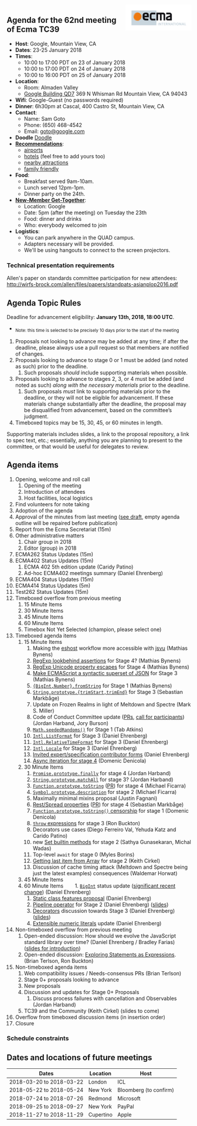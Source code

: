 <img src="../images/Ecma_RVB-003.jpg" align="right" height="70" alt="" />

## Agenda for the 62nd meeting of Ecma TC39

- **Host**: Google, Mountain View, CA
- **Dates**: 23-25 January 2018
- **Times**:
  - 10:00 to 17:00 PDT on 23 of January 2018
  - 10:00 to 17:00 PDT on 24 of January 2018
  - 10:00 to 16:00 PDT on 25 of January 2018
- **Location**:
  - Room: Almaden Valley
  - [Google Building QD7](https://www.google.com/maps/place/Google+QD7/@37.3985837,-122.0606948,17z/data=!3m1!4b1!4m5!3m4!1s0x808fb7167c7d981f:0x56170379ca18f18a!8m2!3d37.3985837!4d-122.0585008?authuser=1) 369 N Whisman Rd Mountain View, CA 94043
- **Wifi**: Google-Guest (no passwords required)
- **Dinner**: 6h30pm at Cascal, 400 Castro St, Mountain View, CA
- **Contact**:
  - Name: Sam Goto
  - Phone: (650) 468-4542
  - Email: goto@google.com
- **Doodle** [Doodle](https://ecma-international.doodle.com/poll/ga5a2wqgkqus2pui)
- **[Recommendations](https://gist.github.com/samuelgoto/7e5193ee8c2955e41abf52c4071312ac)**:
  - [airports](https://gist.github.com/samuelgoto/7e5193ee8c2955e41abf52c4071312ac)
  - [hotels](https://gist.github.com/samuelgoto/7e5193ee8c2955e41abf52c4071312ac#hotel-recommendations) (feel free to add yours too)
  - [nearby attractions](https://gist.github.com/samuelgoto/7e5193ee8c2955e41abf52c4071312ac#nearby-attractions)
  - [family friendly](https://gist.github.com/samuelgoto/7e5193ee8c2955e41abf52c4071312ac#family-friendly-kids--6yo)
- **Food**: 
  - Breakfast served 9am-10am.
  - Lunch served 12pm-1pm.
  - Dinner party on the 24th.
- **[New-Member Get-Together](https://github.com/tc39/Reflector/issues/96)**:
  - Location: Google
  - Date: 5pm (after the meeting) on Tuesday the 23th
  - Food: dinner and drinks
  - Who: everybody welcomed to join
- **Logistics**:
  - You can park anywhere in the QUAD campus.
  - Adapters necessary will be provided.
  - We'll be using hangouts to connect to the screen projectors.

### Technical presentation requirements

Allen's paper on standards committee participation for new attendees: http://wirfs-brock.com/allen/files/papers/standpats-asianplop2016.pdf

## Agenda Topic Rules

Deadline for advancement eligibility: **January 13th, 2018, 18:00 UTC**.
  - <sub>Note: this time is selected to be precisely 10 days prior to the start of the meeting</sub>

1. Proposals not looking to advance may be added at any time; if after the deadline, please always use a pull request so that members are notified of changes.
1. Proposals looking to advance to stage 0 or 1 must be added (and noted as such) prior to the deadline.
    1. Such proposals *should* include supporting materials when possible.
1. Proposals looking to advance to stages 2, 3, or 4 must be added (and noted as such) *along with the necessary materials* prior to the deadline.
    1. Such proposals *must* link to supporting materials prior to the deadline, or they will not be eligible for advancement. If these materials change substantially after the deadline, the proposal may be disqualified from advancement, based on the committee’s judgment.
1. Timeboxed topics may be 15, 30, 45, or 60 minutes in length.

Supporting materials includes slides, a link to the proposal repository, a link to spec text, etc.; essentially, anything you are planning to present to the committee, or that would be useful for delegates to review.

## Agenda items

1. Opening, welcome and roll call
    1. Opening of the meeting
    1. Introduction of attendees
    1. Host facilities, local logistics
1. Find volunteers for note taking
1. Adoption of the agenda
1. Approval of the minutes from last meeting ([see draft](http://example.com), empty agenda outline will be repaired before publication)
1. Report from the Ecma Secretariat (15m)
1. Other administrative matters
    1. Chair group in 2018
    1. Editor (group) in 2018
1. ECMA262 Status Updates (15m)
1. ECMA402 Status Updates (15m)
    1. ECMA 402 5th edition update (Caridy Patino)
    1. Ad-hoc ECMA402 meetings summary (Daniel Ehrenberg)
1. ECMA404 Status Updates (15m)
1. ECMA414 Status Updates (5m)
1. Test262 Status Updates (15m)
1. Timeboxed overflow from previous meeting
    1. 15 Minute Items
    1. 30 Minute Items
    1. 45 Minute Items
    1. 60 Minute Items
    1. Timebox Not Yet Selected (champion, please select one)
1. Timeboxed agenda items
    1. 15 Minute Items
        1. Making the [eshost](https://github.com/bterlson/eshost-cli) workflow more accessible with [jsvu](https://github.com/GoogleChromeLabs/jsvu) (Mathias Bynens)
        1. [RegExp lookbehind assertions](https://github.com/tc39/proposal-regexp-lookbehind) for Stage 4? (Mathias Bynens)
        1. [RegExp Unicode property escapes](https://github.com/tc39/proposal-regexp-unicode-property-escapes) for Stage 4 (Mathias Bynens)
        1. [Make ECMAScript a syntactic superset of JSON](https://github.com/tc39/proposal-json-superset) for Stage 3 (Mathias Bynens)
        1. [`{BigInt,Number}.fromString`](https://github.com/mathiasbynens/proposal-number-fromstring) for Stage 1 (Mathias Bynens)
        1. [`String.prototype.{trimStart,trimEnd}`](https://github.com/tc39/proposal-string-left-right-trim/) for Stage 3 (Sebastian Markbåge)
        1. Update on Frozen Realms in light of Meltdown and Spectre (Mark S. Miller)
        1. Code of Conduct Committee update ([PRs](https://github.com/tc39/code-of-conduct/pulls), [call for participants](https://github.com/tc39/Reflector/issues/86)) (Jordan Harband, Jory Burson)
        1. [`Math.seededRandoms()`](https://github.com/tabatkins/js-seeded-random) for Stage 1 (Tab Atkins)
        1. [`Intl.ListFormat`](https://github.com/tc39-transfer/proposal-intl-list-format) for Stage 3 (Daniel Ehrenberg)
        1. [`Intl.RelativeTimeFormat`](https://github.com/tc39/proposal-intl-relative-time) for Stage 3 (Daniel Ehrenberg)
        1. [`Intl.Locale`](https://github.com/tc39/proposal-intl-locale) for Stage 3 (Daniel Ehrenberg)
        1. [Invited expert/specification contributor forms](https://github.com/tc39/Reflector/issues/104) (Daniel Ehrenberg)
        1. [Async iteration for stage 4](https://github.com/tc39/ecma262/pull/1066) (Domenic Denicola)
    1. 30 Minute Items
        1. [`Promise.prototype.finally`](https://github.com/tc39/proposal-promise-finally/) for stage 4 (Jordan Harband)
        1. [`String.prototype.matchAll`](https://github.com/tc39/proposal-string-matchall) for stage 3? (Jordan Harband)
        1. [`Function.prototype.toString`](https://github.com/tc39/Function-prototype-toString-revision) ([PR](https://github.com/tc39/ecma262/pull/697)) for stage 4 (Michael Ficarra)
        1. [`Symbol.prototype.description`](https://github.com/tc39/proposal-Symbol-description) for stage 2 (Michael Ficarra)
        1. Maximally minimal mixins proposal (Justin Fagnani)
        1. [Rest/Spread properties](https://github.com/tc39/proposal-object-rest-spread) ([PR](https://github.com/tc39/ecma262/pull/1048)) for stage 4 (Sebastian Markbåge)
        1. [`Function.prototype.toString()` censorship](https://github.com/domenic/proposal-function-prototype-tostring-censorship/blob/master/README.md) for stage 1 (Domenic Denicola)
        1. [`throw` expressions](https://github.com/tc39/proposal-throw-expressions) for stage 3 (Ron Buckton)
        1. Decorators use cases (Diego Ferreiro Val, Yehuda Katz and Carido Patino)
        1. new [Set builtin methods](https://docs.google.com/presentation/d/e/2PACX-1vR3U78vWdnSujZoGKR1EZOvhrIDJMcypwq3T0FY4bz-lG8LncSD_x89N2eS8anu5adviz1mhSrnf9lG/pub?start=false&loop=false&delayms=3000) for stage 2 (Sathya Gunasekaran, Michal Wadas)
        1. Top-level `await` for stage 0 (Myles Borins)
        1. [Getting last item from Array](https://github.com/keithamus/proposal-array-last) for stage 2 (Keith Cirkel)
        1. Discussion of cache timing attack (Meltdown and Spectre being just the latest examples) consequences (Waldemar Horwat)
    1. 45 Minute Items
    1. 60 Minute Items
        1. [`BigInt`](https://github.com/tc39/proposal-bigint) status update ([significant recent change](https://github.com/tc39/proposal-bigint/pull/106)) (Daniel Ehrenberg)
        1. [Static class features proposal](http://github.com/tc39/proposal-static-class-features/) (Daniel Ehrenberg)
        1. [Pipeline operator](https://github.com/tc39/proposal-pipeline-operator) for Stage 2 (Daniel Ehrenberg) ([slides](https://docs.google.com/presentation/d/1EO8p3gAZQLa52r4987C0KD4vgm7O8M7pZQQq-sRmJ5g/edit#slide=id.p))
        1. [Decorators](https://github.com/tc39/proposal-decorators/) discussion towards Stage 3 (Daniel Ehrenberg) ([slides](https://docs.google.com/presentation/d/1g6hrJp_nk_OeapuPXlkE4D_31OZbz4wQbXuIagsyoUI/edit#slide=id.p))
        1. [Extensible numeric literals](https://github.com/littledan/proposal-extensible-numeric-literals) update (Daniel Ehrenberg)
1. Non-timeboxed overflow from previous meeting
    1. Open-ended discussion: How should we evolve the JavaScript standard library over time? (Daniel Ehrenberg / Bradley Farias) ([slides for introduction](https://docs.google.com/presentation/d/1QSwQYJz4c1VESEKTWPqrAPbDn_y9lTBBjaWRjej1c-w/view#slide=id.p))
    1. Open-ended discussion: [Exploring Statements as Expressions](https://github.com/rbuckton/proposal-statements-as-expressions#readme). (Brian Terlson, Ron Buckton)
1. Non-timeboxed agenda items
    1. Web compatibility issues / Needs-consensus PRs (Brian Terlson)
    1. Stage 0+ proposals looking to advance
    1. New proposals
    1. Discussion and updates for Stage 0+ Proposals
        1. Discuss process failures with cancellation and Observables (Jordan Harband)
    1. TC39 and the Community (Keith Cirkel) (slides to come)
1. Overflow from timeboxed discussion items (in insertion order)
1. Closure

### Schedule constraints

## Dates and locations of future meetings

| Dates                    | Location          | Host                    |
|--------------------------|-------------------|-------------------------|
| 2018-03-20 to 2018-03-22 | London            | ICL                     |
| 2018-05-22 to 2018-05-24 | New York          | Bloomberg (to confirm)  |
| 2018-07-24 to 2018-07-26 | Redmond           | Microsoft               |
| 2018-09-25 to 2018-09-27 | New York          | PayPal                  |
| 2018-11-27 to 2018-11-29 | Cupertino         | Apple                   |
